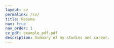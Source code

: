 ```yaml
---
layout: cv
permalink: /cv/
title: Resume
nav: true
nav_order: 1
cv_pdf: example_pdf.pdf
description: Summary of my studies and career.
---
```


